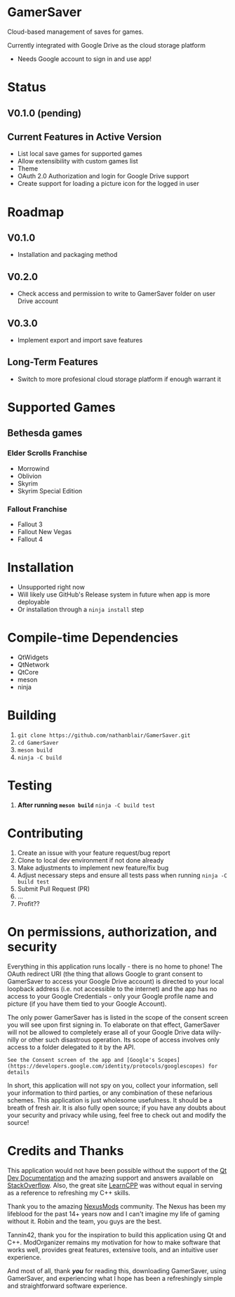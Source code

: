 # GamerSaver
Cloud-based management of saves for games.

Currently integrated with Google Drive as the cloud storage platform
* Needs Google account to sign in and use app!

# Status
## V0.1.0 (pending)
## Current Features in Active Version
* List local save games for supported games
* Allow extensibility with custom games list
* Theme
* OAuth 2.0 Authorization and login for Google Drive support
* Create support for loading a picture icon for the logged in user

# Roadmap
## V0.1.0
* Installation and packaging method

## V0.2.0
* Check access and permission to write to GamerSaver folder on user Drive account

## V0.3.0
* Implement export and import save features

## Long-Term Features
* Switch to more profesional cloud storage platform if enough warrant it

# Supported Games
## Bethesda games
### Elder Scrolls Franchise
* Morrowind
* Oblivion
* Skyrim
* Skyrim Special Edition

### Fallout Franchise
* Fallout 3
* Fallout New Vegas
* Fallout 4

# Installation
* Unsupported right now
* Will likely use GitHub's Release system in future when app is more deployable
* Or installation through a `ninja install` step

# Compile-time Dependencies
* QtWidgets
* QtNetwork
* QtCore
* meson
* ninja

# Building
1. `git clone https://github.com/nathanblair/GamerSaver.git`
2. `cd GamerSaver`
3. `meson build`
4. `ninja -C build`

# Testing
1. **After running `meson build`** `ninja -C build test`

# Contributing
1. Create an issue with your feature request/bug report
2. Clone to local dev environment if not done already
3. Make adjustments to implement new feature/fix bug
4. Adjust necessary steps and ensure all tests pass when running `ninja -C build test`
5. Submit Pull Request (PR)
6. ...
7. Profit??

# On permissions, authorization, and security
Everything in this application runs locally - there is no home to phone! The OAuth redirect URI (the thing that allows Google to grant consent to GamerSaver to access your Google Drive account) is directed to your local loopback address (i.e. not accessible to the internet) and the app has no access to your Google Credentials - only your Google profile name and picture (if you have them tied to your Google Account).

The only power GamerSaver has is listed in the scope of the consent screen you will see upon first signing in. To elaborate on that effect, GamerSaver will not be allowed to completely erase all of your Google Drive data willy-nilly or other such disastrous operation. Its scope of access involves only access to a folder delegated to it by the API.

    See the Consent screen of the app and [Google's Scopes](https://developers.google.com/identity/protocols/googlescopes) for details

In short, this application will not spy on you, collect your information, sell your information to third parties, or any combination of these nefarious schemes. This application is just wholesome usefulness. It should be a breath of fresh air. It is also fully open source; if you have any doubts about your security and privacy while using, feel free to check out and modify the source!

# Credits and Thanks
This application would not have been possible without the support of the [Qt Dev Documentation](http://doc.qt.io/) and the amazing support and answers available on [StackOverflow](https://stackoverflow.com/questions/tagged/c%2B%2B). Also, the great site [LearnCPP](http://www.learncpp.com/) was without equal in serving as a reference to refreshing my C++ skills.

Thank you to the amazing [NexusMods](http://www.nexusmods.com/games/?) community. The Nexus has been my lifeblood for the past 14+ years now and I can't imagine my life of gaming without it. Robin and the team, you guys are the best.

Tannin42, thank you for the inspiration to build this application using Qt and C++. ModOrganizer remains my motivation for how to make software that works well, provides great features, extensive tools, and an intuitive user experience.

And most of all, thank ***you*** for reading this, downloading GamerSaver, using GamerSaver, and experiencing what I hope has been a refreshingly simple and straightforward software experience.

